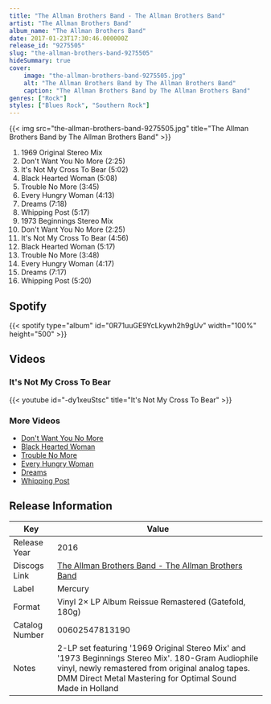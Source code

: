 ```yaml
---
title: "The Allman Brothers Band - The Allman Brothers Band"
artist: "The Allman Brothers Band"
album_name: "The Allman Brothers Band"
date: 2017-01-23T17:30:46.000000Z
release_id: "9275505"
slug: "the-allman-brothers-band-9275505"
hideSummary: true
cover:
    image: "the-allman-brothers-band-9275505.jpg"
    alt: "The Allman Brothers Band by The Allman Brothers Band"
    caption: "The Allman Brothers Band by The Allman Brothers Band"
genres: ["Rock"]
styles: ["Blues Rock", "Southern Rock"]
---
```


{{< img src="the-allman-brothers-band-9275505.jpg" title="The Allman Brothers Band by The Allman Brothers Band" >}}

<!-- section break -->

1. 1969 Original Stereo Mix
2. Don't Want You No More (2:25)
3. It's Not My Cross To Bear (5:02)
4. Black Hearted Woman (5:08)
5. Trouble No More (3:45)
6. Every Hungry Woman (4:13)
7. Dreams (7:18)
8. Whipping Post (5:17)
9. 1973 Beginnings Stereo Mix
10. Don't Want You No More (2:25)
11. It's Not My Cross To Bear (4:56)
12. Black Hearted Woman (5:17)
13. Trouble No More (3:48)
14. Every Hungry Woman (4:17)
15. Dreams (7:17)
16. Whipping Post (5:20)

<!-- section break -->


## Spotify
{{< spotify type="album" id="0R71uuGE9YcLkywh2h9gUv" width="100%" height="500" >}}



## Videos
### It's Not My Cross To Bear
{{< youtube id="-dy1xeuStsc" title="It's Not My Cross To Bear" >}}<br>

### More Videos

- [Don't Want You No More](https://www.youtube.com/watch?v=IQGPC2IEOdQ)
- [Black Hearted Woman](https://www.youtube.com/watch?v=KxZ_ZbiCHpc)
- [Trouble No More](https://www.youtube.com/watch?v=EqHSKn7ikwc)
- [Every Hungry Woman](https://www.youtube.com/watch?v=5XK2DDoAWTc)
- [Dreams](https://www.youtube.com/watch?v=ESDqkzZOQCo)
- [Whipping Post](https://www.youtube.com/watch?v=VZSNs6H-HDI)


## Release Information
|  Key           | Value                                                |
| ---------------| ---------------------------------------------------- |
| Release Year   | 2016                                   |
| Discogs Link   | [The Allman Brothers Band - The Allman Brothers Band](https://www.discogs.com/release/9275505-The-Allman-Brothers-Band-The-Allman-Brothers-Band) |
| Label          | Mercury |
| Format         | Vinyl 2× LP Album Reissue Remastered (Gatefold, 180g) |
| Catalog Number | 00602547813190 |
| Notes | 2-LP set featuring '1969 Original Stereo Mix' and '1973 Beginnings Stereo Mix'.  180-Gram Audiophile vinyl, newly remastered from original analog tapes. DMM Direct Metal Mastering for Optimal Sound  Made in Holland |